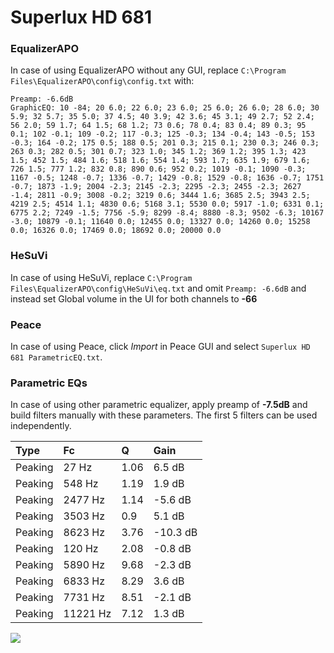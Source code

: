 # Superlux HD 681

### EqualizerAPO
In case of using EqualizerAPO without any GUI, replace `C:\Program Files\EqualizerAPO\config\config.txt`
with:
```
Preamp: -6.6dB
GraphicEQ: 10 -84; 20 6.0; 22 6.0; 23 6.0; 25 6.0; 26 6.0; 28 6.0; 30 5.9; 32 5.7; 35 5.0; 37 4.5; 40 3.9; 42 3.6; 45 3.1; 49 2.7; 52 2.4; 56 2.0; 59 1.7; 64 1.5; 68 1.2; 73 0.6; 78 0.4; 83 0.4; 89 0.3; 95 0.1; 102 -0.1; 109 -0.2; 117 -0.3; 125 -0.3; 134 -0.4; 143 -0.5; 153 -0.3; 164 -0.2; 175 0.5; 188 0.5; 201 0.3; 215 0.1; 230 0.3; 246 0.3; 263 0.3; 282 0.5; 301 0.7; 323 1.0; 345 1.2; 369 1.2; 395 1.3; 423 1.5; 452 1.5; 484 1.6; 518 1.6; 554 1.4; 593 1.7; 635 1.9; 679 1.6; 726 1.5; 777 1.2; 832 0.8; 890 0.6; 952 0.2; 1019 -0.1; 1090 -0.3; 1167 -0.5; 1248 -0.7; 1336 -0.7; 1429 -0.8; 1529 -0.8; 1636 -0.7; 1751 -0.7; 1873 -1.9; 2004 -2.3; 2145 -2.3; 2295 -2.3; 2455 -2.3; 2627 -1.4; 2811 -0.9; 3008 -0.2; 3219 0.6; 3444 1.6; 3685 2.5; 3943 2.5; 4219 2.5; 4514 1.1; 4830 0.6; 5168 3.1; 5530 0.0; 5917 -1.0; 6331 0.1; 6775 2.2; 7249 -1.5; 7756 -5.9; 8299 -8.4; 8880 -8.3; 9502 -6.3; 10167 -3.0; 10879 -0.1; 11640 0.0; 12455 0.0; 13327 0.0; 14260 0.0; 15258 0.0; 16326 0.0; 17469 0.0; 18692 0.0; 20000 0.0
```

### HeSuVi
In case of using HeSuVi, replace `C:\Program Files\EqualizerAPO\config\HeSuVi\eq.txt` and omit `Preamp:
-6.6dB` and instead set Global volume in the UI for both channels to **-66**

### Peace
In case of using Peace, click *Import* in Peace GUI and select `Superlux HD 681 ParametricEQ.txt`.

### Parametric EQs
In case of using other parametric equalizer, apply preamp of **-7.5dB** and build filters manually with
these parameters. The first 5 filters can be used independently.

| Type    | Fc       |    Q | Gain     |
|:--------|:---------|:-----|:---------|
| Peaking | 27 Hz    | 1.06 | 6.5 dB   |
| Peaking | 548 Hz   | 1.19 | 1.9 dB   |
| Peaking | 2477 Hz  | 1.14 | -5.6 dB  |
| Peaking | 3503 Hz  | 0.9  | 5.1 dB   |
| Peaking | 8623 Hz  | 3.76 | -10.3 dB |
| Peaking | 120 Hz   | 2.08 | -0.8 dB  |
| Peaking | 5890 Hz  | 9.68 | -2.3 dB  |
| Peaking | 6833 Hz  | 8.29 | 3.6 dB   |
| Peaking | 7731 Hz  | 8.51 | -2.1 dB  |
| Peaking | 11221 Hz | 7.12 | 1.3 dB   |

![](https://raw.githubusercontent.com/jaakkopasanen/AutoEq/master/results/headphonecom/headphonecom/Superlux%20HD%20681/Superlux%20HD%20681.png)